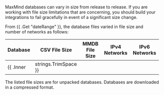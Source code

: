 MaxMind databases can vary in size from release to release. If you are
working with file size limitations that are concerning, you should build
your integrations to fail gracefully in event of a significant size
change.

From {{ .Get "dateRange" }}, the database files varied in file size and number of networks as
follows:

| Database | CSV File Size | MMDB File Size | IPv4 Networks | IPv6 Networks |
|----------|---------------|----------------|---------------|---------------|
{{ .Inner | strings.TrimSpace }}

The listed file sizes are for unpacked databases. Databases are
downloaded in a compressed format.
